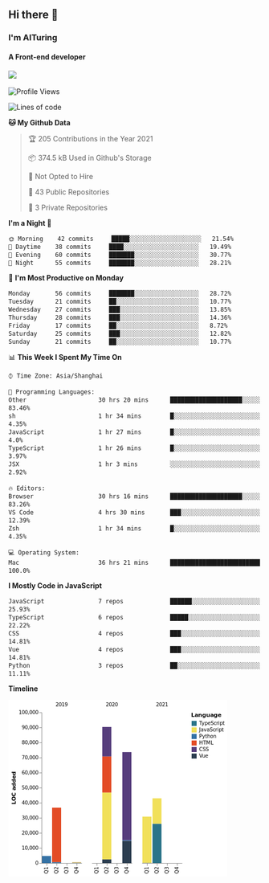 ## Hi there 👋
### I'm AITuring
#### A Front-end developer

<img src="./dhx.gif" width="400px"/>

<!--START_SECTION:waka-->
![Profile Views](http://img.shields.io/badge/Profile%20Views-0-blue)

![Lines of code](https://img.shields.io/badge/From%20Hello%20World%20I%27ve%20Written-279667%20lines%20of%20code-blue)

**🐱 My Github Data** 

> 🏆 205 Contributions in the Year 2021
 > 
> 📦 374.5 kB Used in Github's Storage 
 > 
> 🚫 Not Opted to Hire
 > 
> 📜 43 Public Repositories 
 > 
> 🔑 3 Private Repositories  
 > 
**I'm a Night 🦉** 

```text
🌞 Morning    42 commits     █████░░░░░░░░░░░░░░░░░░░░   21.54% 
🌆 Daytime    38 commits     ████░░░░░░░░░░░░░░░░░░░░░   19.49% 
🌃 Evening    60 commits     ███████░░░░░░░░░░░░░░░░░░   30.77% 
🌙 Night      55 commits     ███████░░░░░░░░░░░░░░░░░░   28.21%

```
📅 **I'm Most Productive on Monday** 

```text
Monday       56 commits     ███████░░░░░░░░░░░░░░░░░░   28.72% 
Tuesday      21 commits     ██░░░░░░░░░░░░░░░░░░░░░░░   10.77% 
Wednesday    27 commits     ███░░░░░░░░░░░░░░░░░░░░░░   13.85% 
Thursday     28 commits     ███░░░░░░░░░░░░░░░░░░░░░░   14.36% 
Friday       17 commits     ██░░░░░░░░░░░░░░░░░░░░░░░   8.72% 
Saturday     25 commits     ███░░░░░░░░░░░░░░░░░░░░░░   12.82% 
Sunday       21 commits     ██░░░░░░░░░░░░░░░░░░░░░░░   10.77%

```


📊 **This Week I Spent My Time On** 

```text
⌚︎ Time Zone: Asia/Shanghai

💬 Programming Languages: 
Other                    30 hrs 20 mins      ████████████████████░░░░░   83.46% 
sh                       1 hr 34 mins        █░░░░░░░░░░░░░░░░░░░░░░░░   4.35% 
JavaScript               1 hr 27 mins        █░░░░░░░░░░░░░░░░░░░░░░░░   4.0% 
TypeScript               1 hr 26 mins        █░░░░░░░░░░░░░░░░░░░░░░░░   3.97% 
JSX                      1 hr 3 mins         ░░░░░░░░░░░░░░░░░░░░░░░░░   2.92%

🔥 Editors: 
Browser                  30 hrs 16 mins      ████████████████████░░░░░   83.26% 
VS Code                  4 hrs 30 mins       ███░░░░░░░░░░░░░░░░░░░░░░   12.39% 
Zsh                      1 hr 34 mins        █░░░░░░░░░░░░░░░░░░░░░░░░   4.35%

💻 Operating System: 
Mac                      36 hrs 21 mins      █████████████████████████   100.0%

```

**I Mostly Code in JavaScript** 

```text
JavaScript               7 repos             ██████░░░░░░░░░░░░░░░░░░░   25.93% 
TypeScript               6 repos             █████░░░░░░░░░░░░░░░░░░░░   22.22% 
CSS                      4 repos             ███░░░░░░░░░░░░░░░░░░░░░░   14.81% 
Vue                      4 repos             ███░░░░░░░░░░░░░░░░░░░░░░   14.81% 
Python                   3 repos             ██░░░░░░░░░░░░░░░░░░░░░░░   11.11%

```


**Timeline**

![Chart not found](https://raw.githubusercontent.com/AITuring/AITuring/main/charts/bar_graph.png) 


<!--END_SECTION:waka-->


